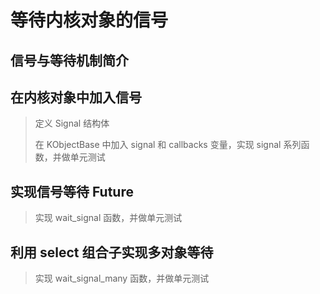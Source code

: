 # 等待内核对象的信号

## 信号与等待机制简介

## 在内核对象中加入信号

> 定义 Signal 结构体
>
> 在 KObjectBase 中加入 signal 和 callbacks 变量，实现 signal 系列函数，并做单元测试

## 实现信号等待 Future

> 实现 wait_signal 函数，并做单元测试

## 利用 select 组合子实现多对象等待

> 实现 wait_signal_many 函数，并做单元测试
